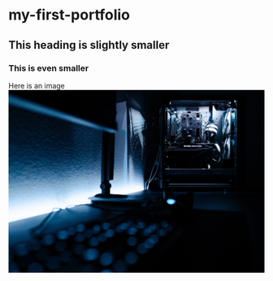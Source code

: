 # my-first-portfolio
## This heading is slightly smaller
### This is even smaller

Here is an image
![This is an image ](./images/pexels-martin-lopez-2225618.jpg)